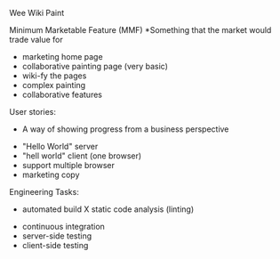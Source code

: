 Wee Wiki Paint

Minimum Marketable Feature (MMF)
*Something that the market would trade value for
- marketing home page
- collaborative painting page (very basic)
- wiki-fy the pages
- complex painting
- collaborative features

User stories:
* A way of showing progress from a business perspective
- "Hello World" server
- "hell world" client (one browser)
- support multiple browser
- marketing copy

Engineering Tasks:
* automated build
X static code analysis (linting)
- continuous integration
- server-side testing
- client-side testing
